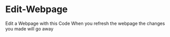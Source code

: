 # Edit-Webpage
Edit a Webpage with this Code
When you refresh the webpage the changes you made will go away
